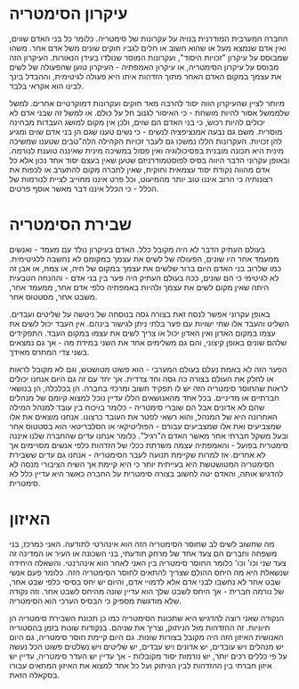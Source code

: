 עיקרון הסימטריה
=====

החברה המערבית המודרנית בנויה על עקרונות של סימטריה. כלומר כל בני האדם שווים, ואין אדם שנמצא מעל או שהוא חשוב או חלים לגביו חוקים שונים משל אדם אחר. משהו שמבוסס על עיקרון "זכויות היסוד", ועקרונות המוסר שנולדו בעידן הנאורות. העיקרון הזה מבוסס על עיקרון הסימטריה, או עיקרון האמפתיה - העיקרון טוען שהפעולה של לשים את עצמך במקום האדם האחר מתוך הזדהות איתו היא פעולה לגיטימית, וההבדל בינך לבינו הוא אקראי בלבד.

מיותר לציין שהעיקרון הווה יסוד להרבה מאד חוקים ועקרונות דמוקרטיים אחרים. למשל שלממשל אסור להיות מושחת - כי האיסור לגנוב חל על כולם. או למשל זה שבני אדם לא יכולים להיות רכוש, כי בני האדם הם שוים, ולכן אין מקום למושג העבדות מבחינה מוסרית. משם גם נבעה אמנציפציה לנשים - כי נשים טענו שגם הן בני אדם שוים ומגיע להן זכויות. העקרונות הללו נמשכו גם לעבר זכויות הקהילה הלה"טבים שטענו שמשיכה מינית היא תכונה מובנית בפסיכולוגיה ואין פסול במשיכה מינית שאיננה טוענת לנורמה. ובאופן עקרוני הדבר היווה בסיס לפוסטמודרניזם שטען שאין בעצם יסוד אחד נכון אלא כל אדם מהווה נקודת יסוד עצמאית וחוקית, שאין לחברה מקום להתערב או לכפות את רצונותיה כי הרוב איננו טוב יותר מהמיעוט, וכל פרט איננו מחוייב לציית לנורמות של הכלל - כי הכלל איננו דבר מאשר אוסף פרטים. 

שבירת הסימטריה
======

בעולם העתיק הדבר לא היה מקובל כלל. האדם בעיקרון נולד עם מעמד - ואנשים ממעמד אחר היו שונים, הפעולה של לשים את עצמך במקומם לא נחשבה ללגיטימית. כמו שלרוב בני האדם היום ברור שלשים את עצמך במקום של חיה, או צמח, או אבן זה לא לגיטימי כי הם שונים, ככה בעולם העתיק היה פער בין בני אדם - וההנחה הטבעית היתה שאין מקום לשים את עצמך ולהיות באמפתיה כלפי אדם אחר, ממעמד אחר, משבט אחר, מסטטוס אחר. 

באופן עקרוני אפשר לנסח זאת בצורה גסה בנוסחה של ניטשה על שליטים ועבדים. השליט והעבד אלו שתי ישויות עם פער בלתי ניתן לגישור בינהם. אין העבד יכול לשים את עצמו במקום האדון ואין האדון יכול או צריך לשים את עצמו במקום העבד. התפקידים שלהם שונים באופן קיצוני, והם גם משלימים אחד את השני במידת מה - אך גם נמצאים בשני צדי המתרס מאידך.

הפער הזה לא באמת נעלם בעולם המערבי - הוא פשוט מטושטש, וגם לא מקובל לראות או לחלק את העולם בצורה כה גסה וחד צדדית. אך יחד עם זה גם היום אנחנו יכולים לראות שהחוסר סימטריה הזה יש לו תפקיד חשוב ומרכזי בחברה. הן בכלכלה, הן בנושאי חברתיים או מדיניים. בכל אחד מהאנושאים הללו עדיין נוכל למצוא קיומם של מנהלים שהם לא אדונים אבל הם שוברי סימטריה - כלומר בויכוח בין עובד למנהל המילה האחרונה היא של המנהל, והוא רשאי לפטר את העובד כרצונו. אנחנו מוצאים את אלו שמצביעים ואת אלו שמצביעים עבורם - הפוליטיקאי או הסלבריטאי הוא בסטטוס אחר ובעל משקל חברתי אחר מאשר האדם ה"רגיל". כלומר אנחנו עדים שהחברה שלנו איננה סימטרית בפועל - והאמפתיה עצמה משרתת ככלי של הזדהות כלפי אנשים מסויימים אך לא אחרים. אז למרות שקיימת תנועה לעבר הסימטריה - אנחנו גם עדים ששבירת הסימטריה המטושטשת היא בעייתית יותר כי היא קיימת אך השיח הציבורי מנסה לא להדגיש אותה, והאדם יטה לחשוב בצורה סימטרית על החברה כאשר היא עדיין כלל לא סימטרית. 

האיזון
=====

מה שחשוב לשים לב שחוסר הסימטריה הזה הוא אינהרטי לתודעה. האני כמרכז, בני משפחה וחברים הם צעד אחד של מרחק תודעתי, בני השכונה או העיר או המדינה זה צעד שני וכו' וכו' כלומר החוסר סימטריה בין האני לאחר הוא אינהרנטי. והשאלה היחידה שנשאלת היא מה היחס ההולם שצריך להתאים לחוסר הסימטריה הזה. כלומר פעם אנשי שבט אחר לא נחשבו לבני אדם אלא לדמויי אדם, והיום יש יחס בסיסי כלפי שבט אחר, של נורמה חברית - אך היחס לשבט שלך הוא עדיין שונה מהיחס לשבט אחר. וזה נקודה שלא מודגשת מספיק כי הבסיס הערכי הוא הסימטריה. 

הנקודה שאני רוצה להדגיש היא שתכונת הסימטריה כמו כן תכונת השבירת סימטריה הן חיוניות. זה ההזדהות מול הניתוק, וצריך את שניהם. בנקודות שונות בזמן בהסטוריה האנושית האיזון הזה היה מקובל בצורות שונות. גם היום קיימת חוסר סימטריה, גם היום יש מנהלים ויש עובדים, יש אדונים ויש עבדים, יש שליטים ויש נשלטים פשוט הכל נעשה על פי כללים רכים יותר, יש נורמות יסוד מקובלות - אך עדיין יש העדר סימטריה, עדיין יש איזון חברתי בין ההזדהות לבין הניתוק ועל כל אחד למצוא את האיזון המתאים עבורו בסקאלה הזאת. 
